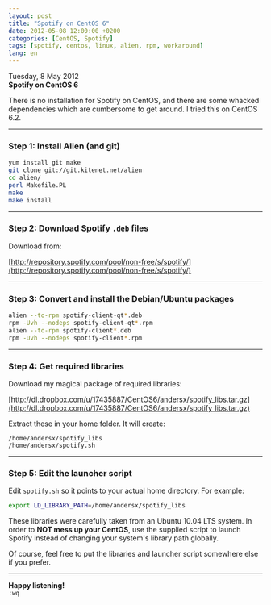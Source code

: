 ```yaml
---
layout: post
title: "Spotify on CentOS 6"
date: 2012-05-08 12:00:00 +0200
categories: [CentOS, Spotify]
tags: [spotify, centos, linux, alien, rpm, workaround]
lang: en
---
```


Tuesday, 8 May 2012  
**Spotify on CentOS 6**

There is no installation for Spotify on CentOS, and there are some whacked dependencies which are cumbersome to get around. I tried this on CentOS 6.2.

---

### Step 1: Install Alien (and git)

```bash
yum install git make
git clone git://git.kitenet.net/alien
cd alien/
perl Makefile.PL
make
make install
```

---

### Step 2: Download Spotify `.deb` files

Download from:

[http://repository.spotify.com/pool/non-free/s/spotify/](http://repository.spotify.com/pool/non-free/s/spotify/)

---

### Step 3: Convert and install the Debian/Ubuntu packages

```bash
alien --to-rpm spotify-client-qt*.deb
rpm -Uvh --nodeps spotify-client-qt*.rpm
alien --to-rpm spotify-client*.deb
rpm -Uvh --nodeps spotify-client*.rpm
```

---

### Step 4: Get required libraries

Download my magical package of required libraries:

[http://dl.dropbox.com/u/17435887/CentOS6/andersx/spotify_libs.tar.gz](http://dl.dropbox.com/u/17435887/CentOS6/andersx/spotify_libs.tar.gz)

Extract these in your home folder. It will create:

```
/home/andersx/spotify_libs
/home/andersx/spotify.sh
```

---

### Step 5: Edit the launcher script

Edit `spotify.sh` so it points to your actual home directory. For example:

```bash
export LD_LIBRARY_PATH=/home/andersx/spotify_libs
```

These libraries were carefully taken from an Ubuntu 10.04 LTS system. In order to **NOT mess up your CentOS**, use the supplied script to launch Spotify instead of changing your system's library path globally.

Of course, feel free to put the libraries and launcher script somewhere else if you prefer.

---

**Happy listening!**  
`:wq`
